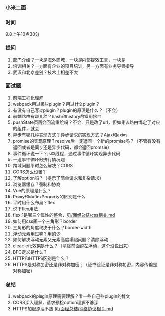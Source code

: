 ### 小米二面

### 时间
9.8上午10点30分

### 提问
1. 部门介绍？一块是海外商城，一块是内部提效工具，一块是
2. 培训相关？一方面有企业的项目培训，另一方面有业务导师指导
3. 武汉和北京差别？技术上相差不大

### 面试题
1. 前端工程化理解
2. webpack用过哪些plugin？用过什么plugin？
3. 有没有自己写过plugin？plugin的原理是什么？（不会）
4. 前端路由有哪几种？hash和history的常用接口
5. pushState页面会回流重绘吗？不会，只是改了url，但如果该路由绑定了对应的组件，就会
6. 异步有哪几种实现方式？异步请求的实现方式？Ajax和axios
7. promise的实现原理？resolve后一定返回一个新的promise吗？（不管有没有返回或者是同步还是异步代码，都会返回promsie）
8. 事件循环说一下？js单线程，通过事件循环实现异步代码
9. 一道事件循环的执行情况题
10. 跨域问题平时怎么解决？CORS
11. CORS怎么设置？
12. 了解option吗？（提示了简单请求和复杂请求）
13. 浏览器缓存？强制和协商
14. Vue的原理是什么？
15. Proxy和defineProperty的区别是什么
16. 平时用什么布局？flex
17. 说下flex用法
18. flex:1是哪三个属性的整合，见[/面经总结/css相关.md](/面经总结/css相关.md)
19. 如何用css画一个三角形？border
20. 三角形的角度取决于什么？border-width
21. 浮动元素用过嘛？用的少
22. 如何解决浮动元素父元素高度塌陷问题？清除浮动
23. clear:left;效果是什么？（清除前面的左浮动，这个没说出来）
24. BFC定义是什么？
25. HTTP和HTTPS区别是什么？
26. HTTPS是对称加密还是非对称加密？（证书验证是非对称加密，内容传输是对称加密）

### 总结
1. webpack的plugin原理需要理解？看一些自己些plugin的博文
2. CORS深入理解，请求预检option理解不够深
3. HTTPS加密原理不熟 见[/面经总结/网络协议相关.md](/面经总结/网络协议相关.md)